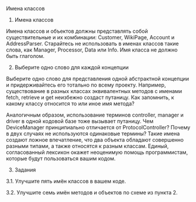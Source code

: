 Имена классов

1. Имена классов

Имена классов и объектов должны представлять собой существительные и их комбинации: Customer, WikiPage, Account и AddressParser.
Старайтесь не использовать в именах классов такие слова, как Manager, Processor, Data или Info. Имя класса не должно быть глаголом.

2. Выберите одно слово для каждой концепции

Выберите одно слово для представления одной абстрактной концепции и придерживайтесь его тотально по всему проекту. Например, существование в разных классах эквивалентных методов с именами fetch, retrieve и get неизбежно создаст путаницу. Как запомнить, к какому классу относится то или иное имя метода?

Аналогичным образом, использование терминов controller, manager и driver в одной кодовой базе тоже вызывает путаницу. Чем DeviceManager принципиально отличается от ProtocolController? Почему в двух случаях не используются одинаковые термины? Такие имена создают ложное впечатление, что два объекта обладают совершенно разными типами, а также относятся к разным классам. Единый, согласованный лексикон окажет неоценимую помощь программистам, которые будут пользоваться вашим кодом.

3. Задания

3.1. Улучшите пять имён классов в вашем коде.

3.2. Улучшите семь имён методов и объектов по схеме из пункта 2.